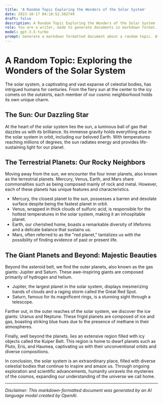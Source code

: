 ```yaml
---
title: 'A Random Topic Exploring the Wonders of the Solar System'
date: 2023-10-17 04:18:52.502749
draft: false
description: A Random Topic Exploring the Wonders of the Solar System
role: You are a writer, made to generate documents in markdown format. It is very important that all of the documents you generate are in valid markdown format.
model: gpt-3.5-turbo
prompt: Generate a markdown formatted document about a random topic. At the bottom, include a disclaimer explaining that the document was generated by you. The first line of the document should be the title. Make sure that the entire document is in proper markdown format, using a mix of various tags to make the document visually appealing.
---
```


# A Random Topic: Exploring the Wonders of the Solar System

The solar system, a captivating and vast expanse of celestial bodies, has intrigued humans for centuries. From the fiery sun at the center to the icy comets on the outskirts, each member of our cosmic neighborhood holds its own unique charm. 

## The Sun: Our Dazzling Star

At the heart of the solar system lies the sun, a luminous ball of gas that dazzles us with its brilliance. Its immense gravity holds everything else in the solar system in orbit, including our beloved Earth. With temperatures reaching millions of degrees, the sun radiates energy and provides life-sustaining light for our planet.

## The Terrestrial Planets: Our Rocky Neighbors

Moving away from the sun, we encounter the four inner planets, also known as the terrestrial planets. Mercury, Venus, Earth, and Mars share commonalities such as being composed mainly of rock and metal. However, each of these planets has unique features and characteristics. 

- Mercury, the closest planet to the sun, possesses a barren and desolate surface despite being the fastest planet in orbit. 
- Venus, wrapped in thick clouds of sulfuric acid, is responsible for the hottest temperatures in the solar system, making it an inhospitable planet.
- Earth, our cherished home, boasts a remarkable diversity of lifeforms and a delicate balance that sustains us.
- Mars, often referred to as the "red planet," tantalizes us with the possibility of finding evidence of past or present life.

## The Giant Planets and Beyond: Majestic Beauties

Beyond the asteroid belt, we find the outer planets, also known as the gas giants: Jupiter and Saturn. These awe-inspiring giants are composed primarily of hydrogen and helium. 

- Jupiter, the largest planet in the solar system, displays mesmerizing bands of clouds and a raging storm called the Great Red Spot.
- Saturn, famous for its magnificent rings, is a stunning sight through a telescope.

Farther out, in the outer reaches of the solar system, we discover the ice giants: Uranus and Neptune. These frigid planets are composed of ice and gas, boasting striking blue hues due to the presence of methane in their atmospheres.

Finally, well beyond the planets, lies an extensive region filled with icy objects called the Kuiper Belt. This region is home to dwarf planets such as Pluto, Eris, and Haumea, captivating us with their unconventional orbits and diverse compositions.

In conclusion, the solar system is an extraordinary place, filled with diverse celestial bodies that continue to inspire and amaze us. Through ongoing exploration and scientific advancements, humanity unravels the mysteries of the cosmos, expanding our understanding of the universe we call home.

---

*Disclaimer: This markdown-formatted document was generated by an AI language model created by OpenAI.*